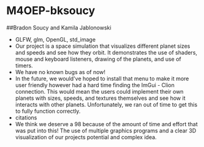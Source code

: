 # M4OEP-bksoucy

##Bradon Soucy and Kamila Jablonowski
- GLFW, glm, OpenGL, std_image
- Our project is a space simulation that visualizes different planet sizes and speeds and see how they orbit. It demonstrates the  use of shaders, mouse and keyboard listeners, drawing of the planets, and use of timers.
- We have no known bugs as of now!
- In the future, we would've hoped to install that menu to make it more user friendly however had a hard time finding the ImGui - Clion connection. This would mean the users could implement their own planets with sizes, speeds, and textures themselves and see how it interacts with other planets. Unfortunately, we ran out of time to get this to fully function correctly.
- citations
- We think we deserve a 98 because of the amount of time and effort that was put into this! The use of multiple graphics programs and a clear 3D visualization of our projects potential and complex idea.

